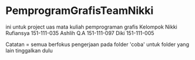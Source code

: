 # PemprogramGrafisTeamNikki
ini untuk project uas mata kuliah pemprograman grafis
Kelompok Nikki Rufiansya 151-111-035
         Ashlih Q.A 151-111-097
         Diki 151-111-005


Catatan = semua berfokus pengerjaan pada folder 'coba' untuk folder yang lain tinggalkan dulu

